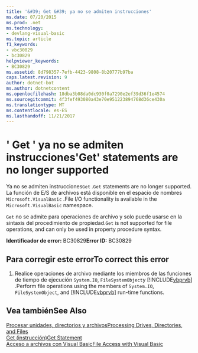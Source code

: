 ```yaml
---
title: '&#39; Get &#39; ya no se admiten instrucciones'
ms.date: 07/20/2015
ms.prod: .net
ms.technology:
- devlang-visual-basic
ms.topic: article
f1_keywords:
- vbc30829
- bc30829
helpviewer_keywords:
- BC30829
ms.assetid: 8d798357-7efb-4423-9808-8b20777b97ba
caps.latest.revision: 9
author: dotnet-bot
ms.author: dotnetcontent
ms.openlocfilehash: 18dba3b08da0dc930f0a7290e2ef39d36f1e4574
ms.sourcegitcommit: 4f3fef493080a43e70e951223894768d36ce430a
ms.translationtype: MT
ms.contentlocale: es-ES
ms.lasthandoff: 11/21/2017
---
```

# <a name="39get39-statements-are-no-longer-supported"></a><span data-ttu-id="b55d2-102">&#39; Get &#39; ya no se admiten instrucciones</span><span class="sxs-lookup"><span data-stu-id="b55d2-102">&#39;Get&#39; statements are no longer supported</span></span>
<span data-ttu-id="b55d2-103">Ya no se admiten instrucciones`Get` .</span><span class="sxs-lookup"><span data-stu-id="b55d2-103">`Get` statements are no longer supported.</span></span> <span data-ttu-id="b55d2-104">La función de E/S de archivos está disponible en el espacio de nombres `Microsoft.VisualBasic` .</span><span class="sxs-lookup"><span data-stu-id="b55d2-104">File I/O functionality is available in the `Microsoft.VisualBasic` namespace.</span></span>  
  
 <span data-ttu-id="b55d2-105">`Get` no se admite para operaciones de archivo y solo puede usarse en la sintaxis del procedimiento de propiedad.</span><span class="sxs-lookup"><span data-stu-id="b55d2-105">`Get` is not supported for file operations, and can only be used in property procedure syntax.</span></span>  
  
 <span data-ttu-id="b55d2-106">**Identificador de error:** BC30829</span><span class="sxs-lookup"><span data-stu-id="b55d2-106">**Error ID:** BC30829</span></span>  
  
## <a name="to-correct-this-error"></a><span data-ttu-id="b55d2-107">Para corregir este error</span><span class="sxs-lookup"><span data-stu-id="b55d2-107">To correct this error</span></span>  
  
1.  <span data-ttu-id="b55d2-108">Realice operaciones de archivo mediante los miembros de las funciones de tiempo de ejecución `System.IO`, `FileSystemObject`y [!INCLUDE[vbprvb](~/includes/vbprvb-md.md)] .</span><span class="sxs-lookup"><span data-stu-id="b55d2-108">Perform file operations using the members of `System.IO`, `FileSystemObject`, and [!INCLUDE[vbprvb](~/includes/vbprvb-md.md)] run-time functions.</span></span>  
  
## <a name="see-also"></a><span data-ttu-id="b55d2-109">Vea también</span><span class="sxs-lookup"><span data-stu-id="b55d2-109">See Also</span></span>  
 [<span data-ttu-id="b55d2-110">Procesar unidades, directorios y archivos</span><span class="sxs-lookup"><span data-stu-id="b55d2-110">Processing Drives, Directories, and Files</span></span>](../../visual-basic/developing-apps/programming/drives-directories-files/processing.md)  
 [<span data-ttu-id="b55d2-111">Get (instrucción)</span><span class="sxs-lookup"><span data-stu-id="b55d2-111">Get Statement</span></span>](../../visual-basic/language-reference/statements/get-statement.md)  
 [<span data-ttu-id="b55d2-112">Acceso a archivos con Visual Basic</span><span class="sxs-lookup"><span data-stu-id="b55d2-112">File Access with Visual Basic</span></span>](../../visual-basic/developing-apps/programming/drives-directories-files/file-access.md)
